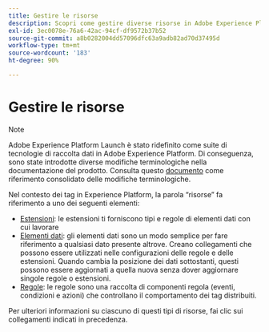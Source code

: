 ```yaml
---
title: Gestire le risorse
description: Scopri come gestire diverse risorse in Adobe Experience Platform, tra cui estensioni, elementi dati e regole.
exl-id: 3ec0078e-76a6-42ac-94cf-df9572b37b52
source-git-commit: a8b0282004dd57096dfc63a9adb82ad70d37495d
workflow-type: tm+mt
source-wordcount: '183'
ht-degree: 90%

---
```


# Gestire le risorse

>[!NOTE]
>
>Adobe Experience Platform Launch è stato ridefinito come suite di tecnologie di raccolta dati in Adobe Experience Platform. Di conseguenza, sono state introdotte diverse modifiche terminologiche nella documentazione del prodotto. Consulta questo [documento](../../term-updates.md) come riferimento consolidato delle modifiche terminologiche.

Nel contesto dei tag in Experience Platform, la parola “risorse” fa riferimento a uno dei seguenti elementi:

* [Estensioni](extensions/overview.md): le estensioni ti forniscono tipi e regole di elementi dati con cui lavorare
* [Elementi dati](data-elements.md): gli elementi dati sono un modo semplice per fare riferimento a qualsiasi dato presente altrove. Creano collegamenti che possono essere utilizzati nelle configurazioni delle regole e delle estensioni. Quando cambia la posizione dei dati sottostanti, questi possono essere aggiornati a quella nuova senza dover aggiornare singole regole o estensioni.
* [Regole](rules.md): le regole sono una raccolta di componenti regola (eventi, condizioni e azioni) che controllano il comportamento dei tag distribuiti.

Per ulteriori informazioni su ciascuno di questi tipi di risorse, fai clic sui collegamenti indicati in precedenza.

